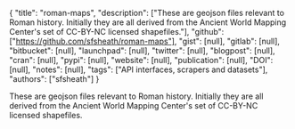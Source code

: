 {
  "title": "roman-maps",
  "description": ["These are geojson files relevant to Roman history. Initially they are all derived from the Ancient World Mapping Center's set of CC-BY-NC licensed shapefiles."],
  "github": ["https://github.com/sfsheath/roman-maps"],
  "gist": [null],
  "gitlab": [null],
  "bitbucket": [null],
  "launchpad": [null],
  "twitter": [null],
  "blogpost": [null],
  "cran": [null],
  "pypi": [null],
  "website": [null],
  "publication": [null],
  "DOI": [null],
  "notes": [null],
  "tags": ["API interfaces, scrapers and datasets"],
  "authors": ["sfsheath"]
}

<!-- Generated by csv2md.R – do not edit by hand -->

These are geojson files relevant to Roman history. Initially they are all derived from the Ancient World Mapping Center's set of CC-BY-NC licensed shapefiles.